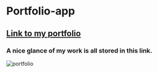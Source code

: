 # Portfolio-app

## [Link to my portfolio](https://michael-sabzevari.surge.sh/)

### A nice glance of my work is all stored in this link.

![portfolio](https://github.com/mikesabzz/Portfolio-app/assets/35669040/d354286f-225d-4b43-b320-1ffaa5ee11cd)
